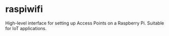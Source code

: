 # raspiwifi
High-level interface for setting up Access Points on a Raspberry Pi. Suitable for IoT applications.
